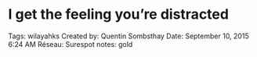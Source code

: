 # I get the feeling you’re distracted

Tags: wilayahks
Created by: Quentin Sombsthay
Date: September 10, 2015 6:24 AM
Réseau: Surespot
notes: gold